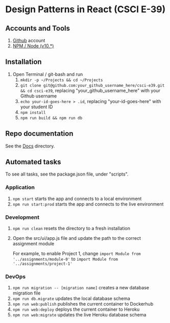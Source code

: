 # Design Patterns in React (CSCI E-39)

## Accounts and Tools

1. [Github](https://github.com/) account
1. [NPM / Node (v10.*)](https://www.npmjs.com/get-npm)

## Installation

1. Open Terminal / git-bash and run
    1. `mkdir -p ~/Projects && cd ~/Projects`
    1. `git clone git@github.com:your_github_username_here/csci-e39.git && cd csci-e39`, replacing "your_github_username_here" with your Github username
    1. `echo your-id-goes-here > .id`, replacing "your-id-goes-here" with your student ID
    1. `npm install`
    1. `npm run build && npm run db`

## Repo documentation

See the [Docs](./docs) directory.

## Automated tasks

To see all tasks, see the package.json file, under "scripts".

### Application

1. `npm start` starts the app and connects to a local environment
1. `npm run start:prod` starts the app and connects to the live environment

### Development

1. `npm run clean` resets the directory to a fresh installation
1. Open the src/ui/app.js file and update the path to the correct assignment module

    For example, to enable Project 1, change `import Module from '../assignments/module-0'` to
    `import Module from '../assignments/project-1'`

### DevOps

1. `npm run migration -- [migration name]` creates a new database migration file
1. `npm run db.migrate` updates the local database schema
1. `npm run web:publish` publishes the current container to Dockerhub
1. `npm run web:deploy` deploys the current container to Heroku
1. `npm run web:migrate` updates the live Heroku database schema
